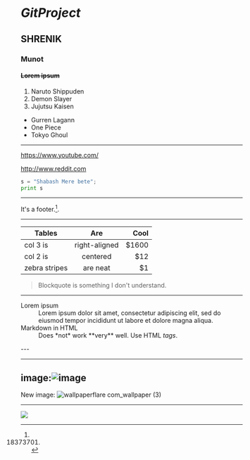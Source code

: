 # *GitProject*
## __SHRENIK__
### **__Munot__**
#### ~~Lorem ipsum~~


1. Naruto Shippuden 
2. Demon Slayer
3. Jujutsu Kaisen


- Gurren Lagann
- One Piece
- Tokyo Ghoul
***
<https://www.youtube.com/>

http://www.reddit.com

```python
s = "Shabash Mere bete";
print s
```
---
It's a footer.[^1].
[^1]: 18373701.

---
| Tables        | Are           | Cool  |
| ------------- |:-------------:| -----:|
| col 3 is      | right-aligned | $1600 |
| col 2 is      | centered      |   $12 |
| zebra stripes | are neat      |    $1 |

> Blockquote is something I don't understand.


___
<dl>
  <dt>Lorem ipsum</dt>
  <dd>Lorem ipsum dolor sit amet, consectetur adipiscing elit, sed do eiusmod tempor incididunt ut labore et dolore magna aliqua.</dd>

  <dt>Markdown in HTML</dt>
  <dd>Does *not* work **very** well. Use HTML <em>tags</em>.</dd>
</dl>
---

---
image:![image](https://user-images.githubusercontent.com/131153407/232989915-f5062500-75b9-4b24-a44b-e92baec8e7ae.png)
---
New image:
![wallpaperflare com_wallpaper (3)](https://user-images.githubusercontent.com/131153407/232990618-a057c033-b471-411d-9113-145da9eb58d7.jpg)

---
<a href ="https://www.youtube.com/watch?v=4pzMppTFuoo"><img src = "https://user-images.githubusercontent.com/131153407/232993713-2497b1a7-a7de-4bbc-9243-bfed26ae3cb9.jpg"  /></a>
 
